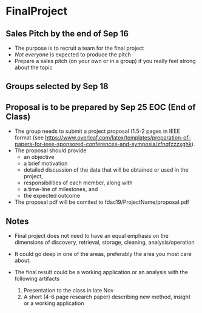 # FinalProject

## Sales Pitch by the end of Sep 16

* The purpose is to recruit a team for the final project
* *Not everyone* is expected to produce the pitch
* Prepare a sales pitch (on your own or in a group) if you really feel strong about the topic

## Groups selected by Sep 18

## Proposal is to be prepared by Sep 25 EOC (End of Class)

- The group needs to submit a project proposal (1.5-2 pages in IEEE format (see https://www.overleaf.com/latex/templates/preparation-of-papers-for-ieee-sponsored-conferences-and-symposia/zfnqfzzzxghk).
- The proposal should provide
   * an objective
   * a brief motivation 
   * detailed discussion of the data that will be obtained or used in the project,
   * responsibilities of each member, along with
   * a time-line of milestones, and
   * the expected outcome
- The proposal pdf will be comited to fdac19/ProjectName/proposal.pdf



## Notes 

* Final project does not need to have an equal emphasis on the dimensions of discovery, retrieval, storage, cleaning, analysis/operation

* It could go deep in one of the areas, preferably the area you most care about.

* The final result could be a working application or an analysis with the following artifacts
  
  1. Presentation to the class in late Nov
  2. A short (4-6 page research paper) describing new method, insight or a working application 
